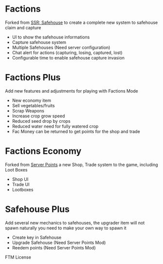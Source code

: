 # Factions

Forked from [SSR: Safehouse](https://steamcommunity.com/sharedfiles/filedetails/?id=1178772929&searchtext=Safehouse) to create a complete new system to safehouse claim and capture

- UI to show the safehouse informations
- Capture safehouse system
- Multiple Safehouses (Need server configuration)
- Chat alert for actions (capturing, losing, captured, lost)
- Configurable time to enable safehouse capture invasion

# Factions Plus

Add new features and adjustments for playing with Factions Mode

- New economy item
- Sell vegetables/fruits
- Scrap Weapons
- Increase crop grow speed
- Reduced seed drop by crops
- Reduced water need for fully watered crop
- Fac Money can be returned to get points for the shop and trade

# Factions Economy

Forked from [Server Points](https://steamcommunity.com/sharedfiles/filedetails/?id=2823055977&searchtext=Server+Points) a new Shop, Trade system to the game, including Loot Boxes

- Shop UI
- Trade UI
- Lootboxes

# Safehouse Plus

Add several new mechanics to safehouses, the upgrader item will not spawn naturally you need to make your own way to spawn it

- Create key in Safehouse
- Upgrade Safehouse (Need Server Points Mod)
- Reedem points (Need Server Points Mod)



FTM License
